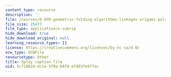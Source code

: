 ```yaml
---
content_type: resource
description: ''
file: /courses/6-849-geometric-folding-algorithms-linkages-origami-polyhedra-fall-2012/5c71802ddc1e5f9ab8fdefd03fe977ac_7RrVVji3pH8.vtt
file_size: 25477
file_type: application/x-subrip
hide_download: true
hide_download_original: null
learning_resource_types: []
license: https://creativecommons.org/licenses/by-nc-sa/4.0/
ocw_type: OCWFile
resourcetype: Other
title: 3play caption file
uid: 5c71802d-dc1e-5f9a-b8fd-efd03fe977ac
---
```

